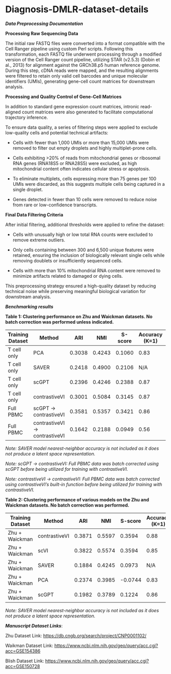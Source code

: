 # Diagnosis-DMLR-dataset-details

***Data Preprocessing Documentation***

**Processing Raw Sequencing Data**

The initial raw FASTQ files were converted into a format compatible with the Cell Ranger pipeline using custom Perl scripts. Following this transformation, each FASTQ file underwent processing through a modified version of the Cell Ranger count pipeline, utilizing STAR (v2.5.3) (Dobin et al., 2013) for alignment against the GRCh38.p5 human reference genome. During this step, cDNA reads were mapped, and the resulting alignments were filtered to retain only valid cell barcodes and unique molecular identifiers (UMIs), generating gene-cell count matrices for downstream analysis.

**Processing and Quality Control of Gene-Cell Matrices**

In addition to standard gene expression count matrices, intronic read-aligned count matrices were also generated to facilitate computational trajectory inference.

To ensure data quality, a series of filtering steps were applied to exclude low-quality cells and potential technical artifacts:

* Cells with fewer than 1,000 UMIs or more than 15,000 UMIs were removed to filter out empty droplets and highly multiplet-prone cells.

* Cells exhibiting >20% of reads from mitochondrial genes or ribosomal RNA genes (RNA18S5 or RNA28S5) were excluded, as high mitochondrial content often indicates cellular stress or apoptosis.

* To eliminate multiplets, cells expressing more than 75 genes per 100 UMIs were discarded, as this suggests multiple cells being captured in a single droplet.

* Genes detected in fewer than 10 cells were removed to reduce noise from rare or low-confidence transcripts.

**Final Data Filtering Criteria**

After initial filtering, additional thresholds were applied to refine the dataset:

* Cells with unusually high or low total RNA counts were excluded to remove extreme outliers.

* Only cells containing between 300 and 6,500 unique features were retained, ensuring the inclusion of biologically relevant single cells while removing doublets or insufficiently sequenced cells.

* Cells with more than 10% mitochondrial RNA content were removed to minimize artifacts related to damaged or dying cells.

This preprocessing strategy ensured a high-quality dataset by reducing technical noise while preserving meaningful biological variation for downstream analysis.


***Benchmarking results***

**Table 1: Clustering performance on Zhu and Waickman datasets. No batch correction was performed unless indicated.**

| **Training Dataset** | **Method** | **ARI** | **NMI** | **S-score** | **Accuracy (K=1)** | **Accuracy (K=5)** |
|-------------|-------------|-------------|-------------|-------------|-------------|-------------|
|  T cell only | PCA  | 0.3038  | 0.4243  | 0.1060  | 0.83  | 0.87  |
|  T cell only | SAVER  | 0.2418  | 0.4900  | 0.2106  | N/A  | N/A  |
|  T cell only | scGPT  | 0.2396  | 0.4246  | 0.2388  | 0.87  | 0.89  |
|  T cell only | contrastiveVI  | 0.3001  | 0.5084  | 0.3145  | 0.87  | 0.89  |
|  Full PBMC | scGPT -> contrastiveVI  | 0.3581  | 0.5357  | 0.3421  | 0.86  | 0.89  |
|  Full PBMC | contrastiveVI -> contrastiveVI | 0.1642  | 0.2188  | 0.0949  | 0.56  | 0.61  |

*Note: SAVER model nearest-neighbor accuracy is not included as it does not produce a latent space representation.*

*Note: scGPT -> contrastiveVI: Full PBMC data was batch corrected using scGPT before being utilized for training with contrastiveVI.*

*Note: contrastiveVI -> contrastiveVI: Full PBMC data was batch corrected using contrastiveVI’s built-in function before being utilized for training with contrastiveVI.*


**Table 2: Clustering performance of various models on the Zhu and Waickman datasets. No batch correction was performed.**

| **Training Dataset** | **Method** | **ARI** | **NMI** | **S-score** | **Accuracy (K=1)** | **Accuracy (K=5)** |
|-------------|-------------|-------------|-------------|-------------|-------------|-------------|
|  Zhu + Waickman | contrastiveVI  | 0.3871  | 0.5597  | 0.3594  | 0.88  | 0.90  |
|  Zhu + Waickman | scVI  | 0.3822  | 0.5574  | 0.3594  | 0.85  | 0.86  |
|  Zhu + Waickman | SAVER  | 0.1884  | 0.4245  | 0.0973  | N/A  | N/A  |
|  Zhu + Waickman | PCA  | 0.2374  | 0.3985  | -0.0744  | 0.83  | 0.87  |
|  Zhu + Waickman | scGPT  | 0.1982  | 0.3789  | 0.1224  | 0.86  | 0.88  |

*Note: SAVER model nearest-neighbor accuracy is not included as it does not produce a latent space representation.*



***Manuscript Dataset Links***:

Zhu Dataset Link:       https://db.cngb.org/search/project/CNP0001102/

Waikman Dataset Link:   https://www.ncbi.nlm.nih.gov/geo/query/acc.cgi?acc=GSE154386

Blish Dataset Link:     https://www.ncbi.nlm.nih.gov/geo/query/acc.cgi?acc=GSE150728
